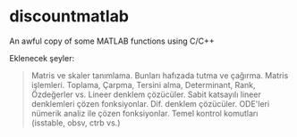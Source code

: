 # discountmatlab
An awful copy of some MATLAB functions using C/C++

Eklenecek şeyler: 
> Matris ve skaler tanımlama. Bunları hafızada tutma ve çağırma.
> Matris işlemleri. Toplama, Çarpma, Tersini alma, Determinant, Rank, Özdeğerler vs. 
> Lineer denklem çözücüler. Sabit katsayılı lineer denklemleri çözen fonksiyonlar.
> Dif. denklem çözücüler. ODE'leri nümerik analiz ile çözen fonksiyonlar.
> Temel kontrol komutları (isstable, obsv, ctrb vs.)
